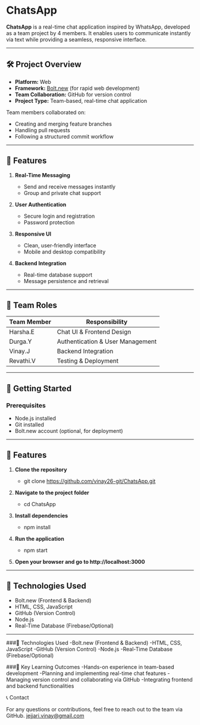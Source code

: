 # ChatsApp

**ChatsApp** is a real-time chat application inspired by WhatsApp, developed as a team project by 4 members. It enables users to communicate instantly via text while providing a seamless, responsive interface.

---

## 🛠️ Project Overview

- **Platform:** Web  
- **Framework:** [Bolt.new](https://bolt.new) (for rapid web development)  
- **Team Collaboration:** GitHub for version control  
- **Project Type:** Team-based, real-time chat application  

Team members collaborated on:  
- Creating and merging feature branches  
- Handling pull requests  
- Following a structured commit workflow  
 
---

## 🔹 Features

1. **Real-Time Messaging**  
   - Send and receive messages instantly  
   - Group and private chat support  

2. **User Authentication**  
   - Secure login and registration  
   - Password protection  

3. **Responsive UI**  
   - Clean, user-friendly interface  
   - Mobile and desktop compatibility  

4. **Backend Integration**  
   - Real-time database support  
   - Message persistence and retrieval  

---

## 👥 Team Roles

| Team Member |           Responsibility         |
|------------ |----------------------------------|
| Harsha.E    | Chat UI & Frontend Design        |
| Durga.Y     | Authentication & User Management |
| Vinay.J     | Backend Integration              |
| Revathi.V   | Testing & Deployment             |

---

## 🚀 Getting Started

### Prerequisites
- Node.js installed  
- Git installed  
- Bolt.new account (optional, for deployment)

---

## 🔹 Features

1. **Clone the repository**  
   - git clone https://github.com/vinay26-git/ChatsApp.git
   
2. **Navigate to the project folder**  
   - cd ChatsApp

3. **Install dependencies**  
   - npm install

4. **Run the application**  
   -  npm start
     
5. **Open your browser and go to http://localhost:3000**  
   
---

## 🔗 Technologies Used

  - Bolt.new (Frontend & Backend)
  - HTML, CSS, JavaScript
  - GitHub (Version Control)
  - Node.js
  - Real-Time Database (Firebase/Optional)

---


 ###🔗 Technologies Used
  -Bolt.new (Frontend & Backend)
  -HTML, CSS, JavaScript
  -GitHub (Version Control)
  -Node.js
  -Real-Time Database (Firebase/Optional)

 ###📌 Key Learning Outcomes
  -Hands-on experience in team-based development
  -Planning and implementing real-time chat features
  -Managing version control and collaborating via GitHub
  -Integrating frontend and backend functionalities

📞 Contact

For any questions or contributions, feel free to reach out to the team via GitHub.
jejjari.vinay@gmail.com

